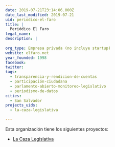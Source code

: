 ```yaml
---
date: 2019-07-21T23:14:06.000Z
date_last_modified: 2019-07-21
uid: periodico-el-faro
title: |
  Periódico El Faro
legal_name: 
description: |
  
org_type: Empresa privada (no incluye startup)
website: elfaro.net
year_founded: 1998
facebook: 
twitter: 
tags:
  - transparencia-y-rendicion-de-cuentas
  - participación-ciudadana
  - parlamento-abierto-monitoreo-legislativo
  - periodismo-de-datos
cities: 
  - San Salvador
projects_uids:
  - la-caza-legislativa

---
```


Esta organización tiene los siguientes proyectos:

- [La Caza Legislativa](/proyectos/la-caza-legislativa)
